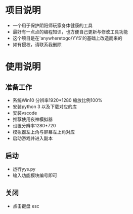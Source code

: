 <!--
 * @Author: your name
 * @Date: 2020-11-09 09:15:12
 * @LastEditTime: 2020-11-09 17:03:35
 * @LastEditors: Please set LastEditors
 * @Description: In User Settings Edit
 * @FilePath: \YYS-master\README.md
-->
# 项目说明
* 一个用于保护阴阳师玩家身体健康的工具
* 最好有一点点的编程知识，也方便自己更新与修改工具功能
* 这个项目是在'anywheretogo/YYS'的基础上改造而来的
* 如有侵权，请联系我删除
# 使用说明
## 准备工作
* 系统Win10 分辨率1920*1280 缩放比例100%
* 安装python 3 以及下载对应的库
* 安装vscode
* 推荐使用夜神模拟器
* 设置分辨率1280*720
* 模拟器左上角与屏幕左上角对应
* 启动游戏并进入副本
## 启动
* 运行yys.py
* 输入功能模块编号即可
## 关闭
* 点击键盘 esc

